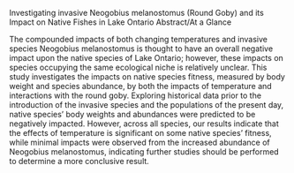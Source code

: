 Investigating invasive Neogobius melanostomus (Round Goby) and its Impact on Native Fishes in Lake Ontario
Abstract/At a Glance

The compounded impacts of both changing temperatures and invasive species Neogobius melanostomus is thought to have an overall negative impact upon the native species of Lake Ontario; however, these impacts on species occupying the same ecological niche is relatively unclear. This study investigates the impacts on native species fitness, measured by body weight and species abundance, by both the impacts of temperature and interactions with the round goby. Exploring historical data prior to the introduction of the invasive species and the populations of the present day, native species’ body weights and abundances were predicted to be negatively impacted. However, across all species, our results indicate that the effects of temperature is significant on some native species’ fitness, while minimal impacts were observed from the increased abundance of Neogobius melanostomus, indicating further studies should be performed to determine a more conclusive result. 
